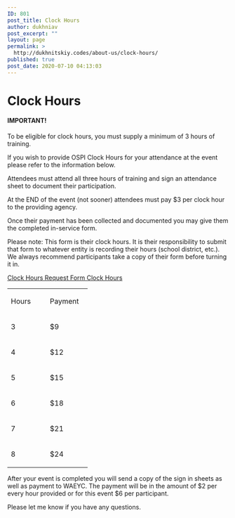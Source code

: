 ```yaml
---
ID: 801
post_title: Clock Hours
author: dukhniav
post_excerpt: ""
layout: page
permalink: >
  http://dukhnitskiy.codes/about-us/clock-hours/
published: true
post_date: 2020-07-10 04:13:03
---
```

<h1>Clock Hours</h1>		
				<h4>IMPORTANT! </h4>
																						<p><p>To be eligible for clock hours, you must supply a minimum of 3 hours of training.</p></p>
		<p>If you wish to provide OSPI Clock Hours for your attendance at the event please refer to the information below.</p><p>Attendees must attend all three hours of training and sign an attendance sheet to document their participation.</p><p>At the END of the event (not sooner) attendees must pay $3 per clock hour to the providing agency.</p><p>Once their payment has been collected and documented you may give them the completed in-service form.</p><p>Please note: This form is their clock hours. It is their responsibility to submit that form to whatever entity is recording their hours (school district, etc.). We always recommend participants take a copy of their form before turning it in.</p>		
		<a href="#" data-text="Go!">
				Clock Hours Request Form
		</a>
												<a href="">Clock Hours</a>
					<table><tbody><tr><td width="73"><p>Hours</p></td><td width="78"><p>Payment</p></td></tr><tr><td width="73"><p>3</p></td><td width="78"><p>$9</p></td></tr><tr><td width="73"><p>4</p></td><td width="78"><p>$12</p></td></tr><tr><td width="73"><p>5</p></td><td width="78"><p>$15</p></td></tr><tr><td width="73"><p>6</p></td><td width="78"><p>$18</p></td></tr><tr><td width="73"><p>7</p></td><td width="78"><p>$21</p></td></tr><tr><td width="73"><p>8</p></td><td width="78"><p>$24</p></td></tr></tbody></table>
		<p>After your event is completed you will send a copy of the sign in sheets as well as payment to WAEYC. The payment will be in the amount of $2 per every hour provided or for this event $6 per participant.</p><p>Please let me know if you have any questions.</p>